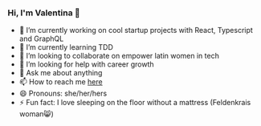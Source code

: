 ### Hi, I'm Valentina 👋


- 🔭 I’m currently working on cool startup projects with React, Typescript and GraphQL
- 🌱 I’m currently learning TDD
- 👯 I’m looking to collaborate on empower latin women in tech
- 🤔 I’m looking for help with career growth
- 💬 Ask me about anything
- 📫 How to reach me [here](https://www.linkedin.com/in/valentina-bacherer-eberhard/)
- 😄 Pronouns: she/her/hers
- ⚡ Fun fact: I love sleeping on the floor without a mattress (Feldenkrais woman😸)
